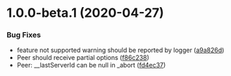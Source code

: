 # 1.0.0-beta.1 (2020-04-27)


### Bug Fixes

* feature not supported warning should be reported by logger ([a9a826d](https://github.com/EqualMa/peerjs-modern/commit/a9a826d364ff67e4ec42bf73c279ca26feffb950))
* Peer should receive partial options ([f86c238](https://github.com/EqualMa/peerjs-modern/commit/f86c2384bc9cdc01f10d4bbf89d35d8160bfcf3a))
* Peer: __lastServerId can be null in _abort ([fd4ec37](https://github.com/EqualMa/peerjs-modern/commit/fd4ec377b20525a77ebee4e55625b387b10d2b72))
